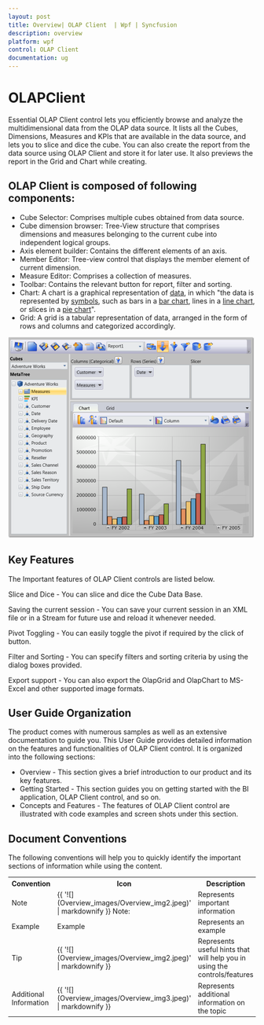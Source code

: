 ```yaml
---
layout: post
title: Overview| OLAP Client  | Wpf | Syncfusion
description: overview
platform: wpf
control: OLAP Client 
documentation: ug
---
```


# OLAPClient 

Essential OLAP Client control lets you efficiently browse and analyze the multidimensional data from the OLAP data source. It lists all the Cubes, 
Dimensions, Measures and KPIs that are available in the data source, and lets you to slice and dice the cube. You can also create the report from 
the data source using OLAP Client and store it for later use. It also previews the report in the Grid and Chart while creating.

## OLAP Client is composed of following components:

* Cube Selector: Comprises multiple cubes obtained from data source.
* Cube dimension browser: Tree-View structure that comprises dimensions and measures belonging to the current cube into independent logical groups.
* Axis element builder: Contains the different elements of an axis.
* Member Editor: Tree-view control that displays the member element of current dimension.
* Measure Editor: Comprises a collection of measures.
* Toolbar: Contains the relevant button for report, filter and sorting.
* Chart: A chart is a graphical representation of [data](http://en.wikipedia.org/wiki/Data), in which "the data is represented by [symbols](http://en.wikipedia.org/wiki/Symbol), such as bars in a [bar chart](http://en.wikipedia.org/wiki/Bar_chart), lines in a [line chart](http://en.wikipedia.org/wiki/Line_chart), or slices in a [pie chart](http://en.wikipedia.org/wiki/Pie_chart)".
* Grid: A grid is a tabular representation of data, arranged in the form of rows and columns and categorized accordingly.



![](Overview_images/Overview_img1.png)



## Key Features

The Important features of OLAP Client controls are listed below.

Slice and Dice  - You can slice and dice the Cube Data Base. 

Saving the current session - You can save your current session in an XML file or in a Stream for future use and reload it whenever needed. 

Pivot Toggling - You can easily toggle the pivot if required by the click of button.

Filter and Sorting - You can specify filters and sorting criteria by using the dialog boxes provided. 

Export support - You can also export the OlapGrid and OlapChart to MS-Excel and other supported image formats.  

## User Guide Organization

The product comes with numerous samples as well as an extensive documentation to guide you. This User Guide provides detailed information on the features and functionalities of OLAP Client control. It is organized into the following sections:

* Overview - This section gives a brief introduction to our product and its key features.
* Getting Started - This section guides you on getting started with the BI application, OLAP Client control, and so on.
* Concepts and Features - The features of OLAP Client control are illustrated with code examples and screen shots under this section.

## Document Conventions

The following conventions will help you to quickly identify the important sections of information while using the content.



<table>
<tr>
<th>
Convention</th><th>
Icon</td><th>
Description</th></tr>
<tr>
<td>
Note</td><td>
{{ '![](Overview_images/Overview_img2.jpeg)' | markdownify }} Note:</td><td>
Represents important information</td></tr>
<tr>
<td>
Example</td><td>
Example</td><td>
Represents an example</td></tr>
<tr>
<td>
Tip</td><td>
{{ '![](Overview_images/Overview_img2.jpeg)' | markdownify }}

</td><td>
Represents useful hints that will help you in using the controls/features</td></tr>
<tr>
<td>
Additional Information</td><td>
{{ '![](Overview_images/Overview_img3.jpeg)' | markdownify }}


</td><td>
Represents additional information on the topic</td></tr>
</table>


